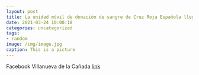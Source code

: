 ```yaml
---
layout: post
title: La unidad móvil de donación de sangre de Cruz Roja Española llega esta semana a VillanuevaDeLaCañada. Estará situada en la C/ C...
date: 2021-03-24 10:00:18
categories: uncategorized
tags:
- random
image: /img/image.jpg
caption: This is a picture
---
```

Facebook Villanueva de la Cañada [link](https://www.facebook.com/438978526296872/posts/1496248167236564/)
